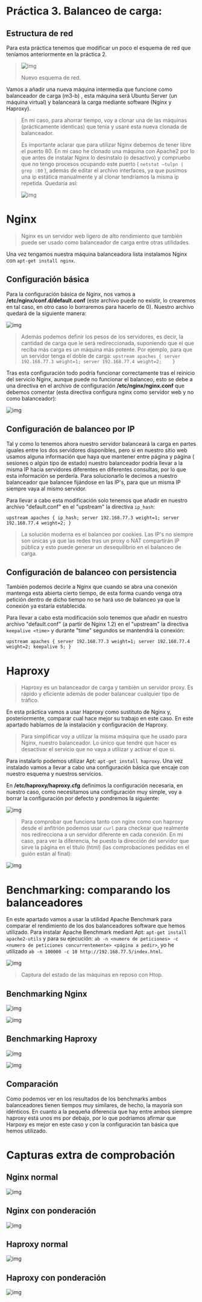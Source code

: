 # Práctica 3. Balanceo de carga:

## Estructura de red

Para esta práctica tenemos que modificar un poco el esquema de red que teníamos anteriormente en la práctica 2. 

>![img](https://raw.githubusercontent.com/widowert/swap/master/practica3/images/networkSqueme.png)
>
> Nuevo esquema de red.

Vamos a añadir una nueva máquina intermedia que funcione como balanceador de carga (m3-b) , esta máquina será Ubuntu Server (un máquina virtual) y balanceará la carga mediante software (Nginx y Haproxy).

>En mi caso, para ahorrar tiempo, voy a clonar una de las máquinas (prácticamente identicas) que tenía y usaré esta nueva clonada de balanceador.
>
>Es importante aclarar que para utilizar Nginx debemos de tener libre el puerto 80. En mi caso he clonado una máquina con Apache2 por lo que antes de instalar Nginx lo desinstalo (o desactivo) y compruebo que no tengo procesos ocupando este puerto ( `netstat –tulpn | grep :80` ), además de editar el archivo interfaces, ya que pusimos una ip estática manualmente y al clonar tendríamos la misma ip repetida. Quedaría así:
>
>![img](https://raw.githubusercontent.com/widowert/swap/master/practica3/images/networkSqueme2.png)
>

# Nginx

>Nginx es un servidor web ligero de alto rendimiento que también puede ser usado como balanceador de carga entre otras utilidades.

Una vez tengamos nuestra máquina balanceadora lista instalamos Nginx con `apt-get install nginx`.

## Configuración básica

Para la configuración básica de Nginx, nos vamos a **/etc/nginx/conf.d/default.conf** (este archivo puede no existir, lo crearemos en tal caso, en otro caso lo borraremos para hacerlo de 0). Nuestro archivo quedará de la siguiente manera: 

![img](https://raw.githubusercontent.com/widowert/swap/master/practica3/images/nginxConf1.png)

> Además podemos definir los pesos de los servidores, es decir, la cantidad de carga que le será redireccionada, suponiendo que el que reciba más carga es un máquina más potente.
> Por ejemplo, para que un servidor tenga el doble de carga: 
`upstream apaches {
	server 192.168.77.3 weight=1;
	server 192.168.77.4 weight=2;	
 }`

Tras esta configuración todo podría funcionar correctamente tras el reinicio del servicio Nginx, aunque puede no funcionar el balanceo, esto se debe a una directiva en el archivo de configuración **/etc/nginx/nginx.conf** que debemos comentar (esta directiva configura nginx como servidor web y no como balanceador):

![img](https://raw.githubusercontent.com/widowert/swap/master/practica3/images/nginxConf2.png)

## Configuración de balanceo por IP

Tal y como lo tenemos ahora nuestro servidor balanceará la carga en partes iguales entre los dos servidores disponibles, pero si en nuestro sitio web usamos alguna información que haya que mantener entre página y página ( sesiones o algún tipo de estado) nuestro balanceador podría llevar a la misma IP hacia servidores diferentes en diferentes consultas, por lo que esta información se perdería. Para solucionarlo le decimos a nuestro balanceador que balancee fijándose en las IP's, para que un misma IP siempre vaya al mismo servidor.

Para llevar a cabo esta modificación solo tenemos que añadir en nuestro archivo "default.conf" en el "upstream" la directiva `ip_hash`:

`upstream apaches {
	ip_hash;
	server 192.168.77.3 weight=1;
	server 192.168.77.4 weight=2;
 }`
 
 >La solución moderna es el balanceo por cookies. Las IP's no siempre son únicas ya que las redes tras un proxy o NAT compartirán IP pública y esto puede generar un desequilibrio en el balanceo de carga.

## Configuración de balanceo con persistencia

También podemos decirle a Nginx que cuando se abra una conexión mantenga esta abierta cierto tiempo, de esta forma cuando venga otra petición dentro de dicho tiempo no se hará uso de balanceo ya que la conexión ya estaría establecida. 

Para llevar a cabo esta modificación solo tenemos que añadir en nuestro archivo "default.conf" (a partir de Nginx 1.2) en el "upstream" la directiva `keepalive <time>` y durante "time" segundos se mantendrá la conexión:

`upstream apaches {
	server 192.168.77.3 weight=1;
	server 192.168.77.4 weight=2;
	keepalive 5;
 }`

# Haproxy

>Haproxy es un balanceador de carga y también un servidor proxy. Es rápido y eficiente además de poder balancear cualquier tipo de tráfico.

En esta práctica vamos a usar Haproxy como sustituto de Nginx y, posteriormente, comparar cual hace mejor su trabajo en este caso.  En este apartado hablamos de la instalación y configuración de Haproxy.

>Para simplificar voy a utilizar la misma máquina que he usado para Nginx, nuestro balanceador. Lo único que tendré que hacer es desactivar el servicio que no vaya a utilizar y activar el que si.

Para instalarlo podemos utilizar Apt: `apt-get install haproxy`. Una vez instalado vamos a llevar a cabo una configuración básica que encaje con nuestro esquema y nuestros servicios. 

En **/etc/haproxy/haproxy.cfg** definimos la configuración necesaria, en nuestro caso, como necesitamos una configuración muy simple, voy a borrar la configuración por defecto y pondremos la siguiente:

![img](https://raw.githubusercontent.com/widowert/swap/master/practica3/images/haproxyConf1exp.png)

>Para comprobar que funciona tanto con nginx como con haproxy desde el anfitrión podemos usar `curl` para checkear que realmente nos redirecciona a un servidor diferente en cada conexión. En mi caso, para ver la diferencia, he puesto la dirección del servidor que sirve la página en el título (html) (las comprobaciones pedidas en el guión están al final):

![img](https://raw.githubusercontent.com/widowert/swap/master/practica3/images/balancerCurl.png)

# Benchmarking: comparando los balanceadores

En este apartado vamos a usar la utilidad Apache Benchmark para comparar el rendimiento de los dos balanceadores software que hemos utilizado.
Para instalar Apache Benchmark mediant Apt: `apt-get install apache2-utils` y para su ejecución: `ab -n <numero de peticiones> -c <numero de peticiones concurrentemente> <página a pedir>`, yo he utilizado `ab -n 100000 -c 10 http://192.168.77.5/index.html`.

![img](https://raw.githubusercontent.com/widowert/swap/master/practica3/images/htopReposo.png)
> Captura del estado de las máquinas en reposo con Htop.

## Benchmarking Nginx

![img](https://raw.githubusercontent.com/widowert/swap/master/practica3/images/htopNginxAb2.png)

![img](https://raw.githubusercontent.com/widowert/swap/master/practica3/images/nginxAbResult.png)

## Benchmarking Haproxy

![img](https://raw.githubusercontent.com/widowert/swap/master/practica3/images/htopHaproxyAb2.png)

![img](https://raw.githubusercontent.com/widowert/swap/master/practica3/images/haproxyAbResult.png)

## Comparación

Como podemos ver en los resultados de los benchmarks ambos balanceadores tienen tiempos muy similares, de hecho, la mayoría son idénticos. En cuanto a la pequeña diferencia que hay entre ambos siempre haproxy está unos ms por debajo, por lo que podríamos afirmar que Harpoxy es mejor en este caso y con la configuración tan básica que hemos utilizado.

# Capturas extra de comprobación

## Nginx normal

![img](https://raw.githubusercontent.com/widowert/swap/master/practica3/images/checkNginxNormal.png)

## Nginx con ponderación

![img](https://raw.githubusercontent.com/widowert/swap/master/practica3/images/checkNginxPesos.png)

## Haproxy normal

![img](https://raw.githubusercontent.com/widowert/swap/master/practica3/images/checkHaproxyNormal.png)

## Haproxy con ponderación

![img](https://raw.githubusercontent.com/widowert/swap/master/practica3/images/checkHaproxyPesos.png)
